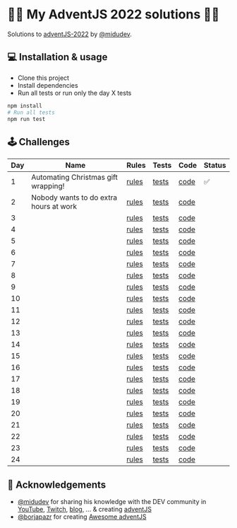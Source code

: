 # 🎅🎄 My AdventJS 2022 solutions 🎄🎅

Solutions to [adventJS-2022](https://adventjs.dev/) by [@midudev](https://twitter.com/midudev).

## 💻️ Installation & usage

- Clone this project
- Install dependencies
- Run all tests or run only the day X tests

```bash
npm install
# Run all tests
npm run test
```

## 🕹️ Challenges

| Day | Name                                | Rules                                            | Tests                              | Code                         | Status |
| --- | ----------------------------------- | ------------------------------------------------ | ---------------------------------- | ---------------------------- | ------ |
| 1   | Automating Christmas gift wrapping! | [rules](https://adventjs.dev/challenges/2022/1)  | [tests](./src/day01/index.test.ts) | [code](./src/day01/index.ts) | ✅     |
| 2   |Nobody wants to do extra hours at work | [rules](https://adventjs.dev/challenges/2022/2)  | [tests](./src/day02/index.test.ts) | [code](./src/day02/index.ts) |        |
| 3   |                                     | [rules](https://adventjs.dev/challenges/2022/3)  | [tests](./src/day03/index.test.ts) | [code](./src/day03/index.ts) |        |
| 4   |                                     | [rules](https://adventjs.dev/challenges/2022/4)  | [tests](./src/day04/index.test.ts) | [code](./src/day04/index.ts) |        |
| 5   |                                     | [rules](https://adventjs.dev/challenges/2022/5)  | [tests](./src/day05/index.test.ts) | [code](./src/day05/index.ts) |        |
| 6   |                                     | [rules](https://adventjs.dev/challenges/2022/6)  | [tests](./src/day06/index.test.ts) | [code](./src/day06/index.ts) |        |
| 7   |                                     | [rules](https://adventjs.dev/challenges/2022/7)  | [tests](./src/day07/index.test.ts) | [code](./src/day07/index.ts) |        |
| 8   |                                     | [rules](https://adventjs.dev/challenges/2022/8)  | [tests](./src/day08/index.test.ts) | [code](./src/day08/index.ts) |        |
| 9   |                                     | [rules](https://adventjs.dev/challenges/2022/9)  | [tests](./src/day09/index.test.ts) | [code](./src/day09/index.ts) |        |
| 10  |                                     | [rules](https://adventjs.dev/challenges/2022/10) | [tests](./src/day09/index.test.ts) | [code](./src/day09/index.ts) |        |
| 11  |                                     | [rules](https://adventjs.dev/challenges/2022/11) | [tests](./src/day09/index.test.ts) | [code](./src/day09/index.ts) |        |
| 12  |                                     | [rules](https://adventjs.dev/challenges/2022/12) | [tests](./src/day09/index.test.ts) | [code](./src/day09/index.ts) |        |
| 13  |                                     | [rules](https://adventjs.dev/challenges/2022/13) | [tests](./src/day09/index.test.ts) | [code](./src/day09/index.ts) |        |
| 14  |                                     | [rules](https://adventjs.dev/challenges/2022/14) | [tests](./src/day09/index.test.ts) | [code](./src/day09/index.ts) |        |
| 15  |                                     | [rules](https://adventjs.dev/challenges/2022/15) | [tests](./src/day09/index.test.ts) | [code](./src/day09/index.ts) |        |
| 16  |                                     | [rules](https://adventjs.dev/challenges/2022/16) | [tests](./src/day09/index.test.ts) | [code](./src/day09/index.ts) |        |
| 17  |                                     | [rules](https://adventjs.dev/challenges/2022/17) | [tests](./src/day09/index.test.ts) | [code](./src/day09/index.ts) |        |
| 18  |                                     | [rules](https://adventjs.dev/challenges/2022/18) | [tests](./src/day09/index.test.ts) | [code](./src/day09/index.ts) |        |
| 19  |                                     | [rules](https://adventjs.dev/challenges/2022/19) | [tests](./src/day09/index.test.ts) | [code](./src/day09/index.ts) |        |
| 20  |                                     | [rules](https://adventjs.dev/challenges/2022/20) | [tests](./src/day09/index.test.ts) | [code](./src/day09/index.ts) |        |
| 21  |                                     | [rules](https://adventjs.dev/challenges/2022/21) | [tests](./src/day09/index.test.ts) | [code](./src/day09/index.ts) |        |
| 22  |                                     | [rules](https://adventjs.dev/challenges/2022/22) | [tests](./src/day09/index.test.ts) | [code](./src/day09/index.ts) |        |
| 23  |                                     | [rules](https://adventjs.dev/challenges/2022/23) | [tests](./src/day09/index.test.ts) | [code](./src/day09/index.ts) |        |
| 24  |                                     | [rules](https://adventjs.dev/challenges/2022/24) | [tests](./src/day09/index.test.ts) | [code](./src/day09/index.ts) |        |

## 💖 Acknowledgements

- [@midudev](https://twitter.com/midudev) for sharing his knowledge with the DEV community in [YouTube](https://midu.tube/), [Twitch](https://midu.live/), [blog](https://midu.dev/), ... & creating [adventJS](https://adventjs.dev/)
- [@borjapazr](https://twitter.com/borjapazr) for creating [Awesome adventJS](https://github.com/borjapazr/awesome-adventjs)

